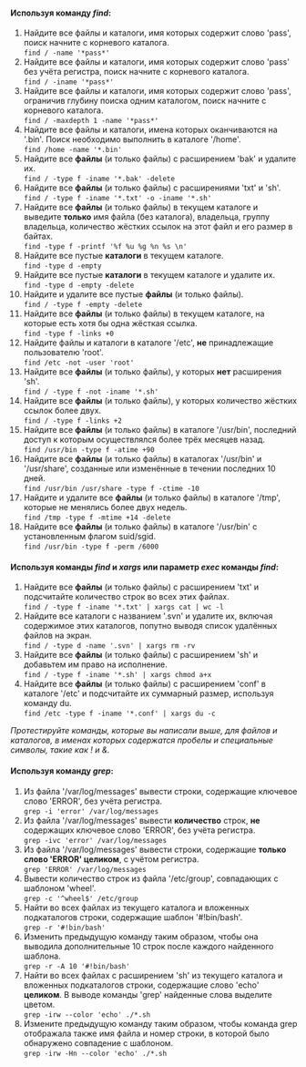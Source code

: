 #### Используя команду _find_:

1. Найдите все файлы и каталоги, имя которых содержит слово 'pass', поиск начните с корневого каталога.  
`find / -name '*pass*'`
1. Найдите все файлы и каталоги, имя которых содержит слово 'pass' без учёта регистра, поиск начните с корневого каталога.  
`find / -iname '*pass*'`
1. Найдите все файлы и каталоги, имя которых содержит слово 'pass', ограничив глубину поиска одним каталогом, поиск начните с корневого каталога.  
`find / -maxdepth 1 -name '*pass*'`
1. Найдите все файлы и каталоги, имена которых оканчиваются на '.bin'. Поиск необходимо выполнить в каталоге '/home'.  
`find /home -name '*.bin'`
1. Найдите все **файлы** (и только файлы) с расширением 'bak' и удалите их.  
`find / -type f -iname '*.bak' -delete`
1. Найдите все **файлы** (и только файлы) с расширениями 'txt' и 'sh'.  
`find / -type f -iname '*.txt' -o -iname '*.sh'`
1. Найдите все **файлы** (и только файлы) в текущем каталоге и выведите **только** имя файла (без каталога), владельца, группу владельца, количество жёстких ссылок на этот файл и его размер в байтах.  
`find -type f -printf '%f %u %g %n %s \n'`
1. Найдите все пустые **каталоги** в текущем каталоге.  
`find -type d -empty`
1. Найдите все пустые **каталоги** в текущем каталоге и удалите их.  
`find -type d -empty -delete`
1. Найдите и удалите все пустые **файлы** (и только файлы).  
`find / -type f -empty -delete`
1. Найдите все **файлы** (и только файлы) в текущем каталоге, на которые есть хотя бы одна жёсткая ссылка.  
`find -type f -links +0`
1. Найдите файлы и каталоги в каталоге '/etc', **не** принадлежащие пользователю 'root'.  
`find /etc -not -user 'root'`
1. Найдите все **файлы** (и только файлы), у которых **нет** расширения 'sh'.  
`find / -type f -not -iname '*.sh'`
1. Найдите все **файлы** (и только файлы), у которых количество жёстких ссылок более двух.  
`find / -type f -links +2`
1. Найдите все **файлы** (и только файлы) в каталоге '/usr/bin', последний доступ к которым осуществлялся более трёх месяцев назад.  
`find /usr/bin -type f -atime +90`
1. Найдите все **файлы** (и только файлы) в каталогах '/usr/bin' и '/usr/share', созданные или изменённые в течении последних 10 дней.  
`find /usr/bin /usr/share -type f -ctime -10`
1. Найдите и удалите все **файлы** (и только файлы) в каталоге '/tmp', которые не менялись более двух недель.  
`find /tmp -type f -mtime +14 -delete`
1. Найдите все **файлы** (и только файлы) в каталоге '/usr/bin' с установленным флагом suid/sgid.  
`find /usr/bin -type f -perm /6000`

#### Используя команды _find_ и _xargs_ или параметр _exec_ команды _find_:

1. Найдите все **файлы** (и только файлы) с расширением 'txt' и подсчитайте количество строк во всех этих файлах.  
`find / -type f -iname '*.txt' | xargs cat | wc -l`
1. Найдите все каталоги с названием '.svn' и удалите их, включая содержимое этих каталогов, попутно выводя список удалённых файлов на экран.  
`find / -type d -name '.svn' | xargs rm -rv`
1. Найдите все **файлы** (и только файлы) с расширением 'sh' и добавьтем им право на исполнение.  
`find / -type f -iname '*.sh' | xargs chmod a+x`
1. Найдите все **файлы** (и только файлы) с расширением 'conf' в каталоге '/etc' и подсчитайте их суммарный размер, используя команду du.  
`find /etc -type f -iname '*.conf' | xargs du -c`

_Протестируйте команды, которые вы написали выше, для файлов и каталогов, в именах которых содержатся пробелы и специальные символы, такие как ! и &._

#### Используя команду _grep_:

1. Из файла '/var/log/messages' вывести строки, содержащие ключевое слово 'ERROR', без учёта регистра.  
`grep -i 'error' /var/log/messages`
1. Из файла '/var/log/messages' вывести **количество** строк, **не** содержащих ключевое слово 'ERROR', без учёта регистра.  
`grep -ivc 'error' /var/log/messages `
1. Из файла '/var/log/messages' вывести строки, содержащие **только слово 'ERROR' целиком**, с учётом регистра.  
`grep 'ERROR' /var/log/messages`
1. Вывести количество строк из файла '/etc/group', совпадающих с шаблоном 'wheel'.  
`grep -c '^wheel$' /etc/group`
1. Найти во всех файлах из текущего каталога и вложенных подкаталогов строки, содержащие шаблон '#!bin/bash'.  
`grep -r '#!bin/bash'`
1. Изменить предыдущую команду таким образом, чтобы она выводила дополнительные 10 строк после каждого найденного шаблона.  
`grep -r -A 10 '#!bin/bash' `
1. Найти во всех файлах с расширением 'sh' из текущего каталога и вложенных подкаталогов строки, содержащие слово 'echo' **целиком**. В выводе команды 'grep' найденные слова выделите цветом.  
`grep -irw --color 'echo' ./*.sh`
1. Измените предыдущую команду таким образом, чтобы команда grep отображала также имя файла и номер строки, в которой было обнаружено совпадение с шаблоном.  
`grep -irw -Hn --color 'echo' ./*.sh`